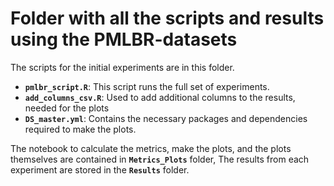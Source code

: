 # Folder with all the scripts and results using the PMLBR-datasets

The scripts for the initial experiments are in this folder. 
- **`pmlbr_script.R`**: This script runs the full set of experiments.
- **`add_columns_csv.R`**: Used to add additional columns to the results, needed for the plots
- **`DS_master.yml`**: Contains the necessary packages and dependencies required to make the plots.

The notebook to calculate the metrics, make the plots, and the plots themselves are contained in **`Metrics_Plots`** folder, The results from each experiment are stored in the **`Results`** folder.


